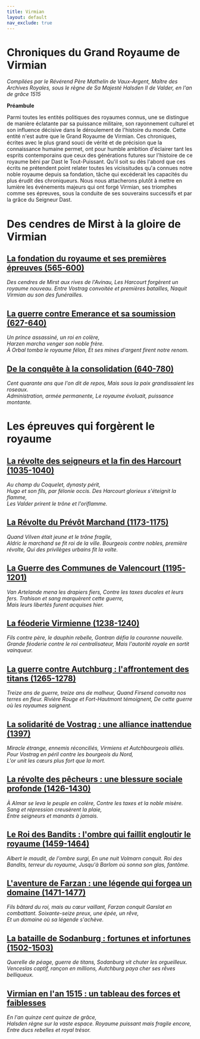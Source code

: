 ```yaml
---
title: Virmian
layout: default
nav_exclude: true 
---
```

# Chroniques du Grand Royaume de Virmian

*Compilées par le Révérend Père Mathelin de Vaux-Argent, Maître des Archives Royales, sous le règne de Sa Majesté Halsden II de Valder, en l'an de grâce 1515*

**Préambule**

Parmi toutes les entités politiques des royaumes connus, une se distingue de manière éclatante par sa puissance militaire, son rayonnement culturel et son influence décisive dans le déroulement de l'histoire du monde. Cette entité n'est autre que le Grand Royaume de Virmian.
Ces chroniques, écrites avec le plus grand souci de vérité et de précision que la connaissance humaine permet, ont pour humble ambition d'éclairer tant les esprits contemporains que ceux des générations futures sur l'histoire de ce royaume béni par Dast le Tout-Puissant.
Qu'il soit su dès l'abord que ces écrits ne prétendent point relater toutes les vicissitudes qu'a connues notre noble royaume depuis sa fondation, tâche qui excéderait les capacités du plus érudit des chroniqueurs. Nous nous attacherons plutôt à mettre en lumière les événements majeurs qui ont forgé Virmian, ses triomphes comme ses épreuves, sous la conduite de ses souverains successifs et par la grâce du Seigneur Dast.


# Des cendres de Mirst à la gloire de Virmian

## [**La fondation du royaume et ses premières épreuves (565-600)**](Virmian_Lore_1.html)
*Des cendres de Mirst aux rives de l'Avinau,*
*Les Harcourt forgèrent un royaume nouveau.*
*Entre Vostrag convoitée et premières batailles,*
*Naquit Virmian au son des funérailles.*

## [**La guerre contre Emerance et sa soumission (627-640)**](Virmian_Lore_2.html)
*Un prince assassiné, un roi en colère,*  
*Harzen marcha venger son noble frère.*  
*À Orbal tomba le royaume félon,*
*Et ses mines d'argent firent notre renom.*

## [**De la conquête à la consolidation (640-780)**](Virmian_Lore_3.html)
*Cent quarante ans que l'on dit de repos,* 
*Mais sous la paix grandissaient les roseaux.*  
*Administration, armée permanente,*
*Le royaume évoluait, puissance montante.*

# Les épreuves qui forgèrent le royaume

## [**La révolte des seigneurs et la fin des Harcourt (1035-1040)**](Virmian_Lore_4.html)
*Au champ du Coquelet, dynasty périt,*  
*Hugo et son fils, par félonie occis.*
*Des Harcourt glorieux s'éteignit la flamme,*  
*Les Valder prirent le trône et l'oriflamme.*

## [**La Révolte du Prévôt Marchand (1173-1175)**](Virmian_Lore_5.html)
*Quand Vilven était jeune et le trône fragile,*  
*Aldric le marchand se fit roi de la ville.*
*Bourgeois contre nobles, première révolte,* 
*Qui des privilèges urbains fit la volte.*

## [**La Guerre des Communes de Valencourt (1195-1201)**](Virmian_Lore_6.html)
*Van Artelande mena les drapiers fiers,*
*Contre les taxes ducales et leurs fers.* 
*Trahison et sang marquèrent cette guerre,*  
*Mais leurs libertés furent acquises hier.*

## [**La féoderie Virmienne (1238-1240)**](Virmian_Lore_7.html)
*Fils contre père, le dauphin rebelle,*
*Gontran défia la couronne nouvelle.*
*Grande féoderie contre le roi centralisateur,*
*Mais l'autorité royale en sortit vainqueur.*

## [**La guerre contre Autchburg : l'affrontement des titans (1265-1278)**](Virmian_Lore_8.html)
*Treize ans de guerre, treize ans de malheur,*
*Quand Firsend convoita nos terres en fleur.*
*Rivière Rouge et Fort-Hautmont témoignent,*
*De cette guerre où les royaumes saignent.*

## [**La solidarité de Vostrag : une alliance inattendue (1397)**](Virmian_Lore_9.html)
*Miracle étrange, ennemis réconciliés,*
*Virmiens et Autchbourgeois alliés.*
*Pour Vostrag en péril contre les bourgeois du Nord,*  
*L'or unit les cœurs plus fort que la mort.*

## [**La révolte des pêcheurs : une blessure sociale profonde (1426-1430)**](Virmian_Lore_10.html)
*À Almar se leva le peuple en colère,*
*Contre les taxes et la noble misère.*
*Sang et répression creusèrent la plaie,*  
*Entre seigneurs et manants à jamais.*

## [**Le Roi des Bandits : l'ombre qui faillit engloutir le royaume (1459-1464)**](Virmian_Lore_11.html)
*Albert le maudit, de l'ombre surgi,*
*En une nuit Volmarn conquit.*
*Roi des Bandits, terreur du royaume,* 
*Jusqu'à Barlom où sonna son glas, fantôme.*

## [**L'aventure de Farzan : une légende qui forgea un domaine (1471-1477)**](Virmian_Lore_12.html)
*Fils bâtard du roi, mais au cœur vaillant,*
*Farzan conquit Garslat en combattant.*
*Soixante-seize preux, une épée, un rêve,*  
*Et un domaine où sa légende s'achève.*

## [**La bataille de Sodanburg : fortunes et infortunes (1502-1503)**](Virmian_Lore_13.html)
*Querelle de péage, guerre de titans,*
*Sodanburg vit chuter les orgueilleux.* 
*Venceslas captif, rançon en millions,* 
*Autchburg paya cher ses rêves belliqueux.*

## [**Virmian en l'an 1515 : un tableau des forces et faiblesses**](Virmian_Lore_14.html)
*En l'an quinze cent quinze de grâce,*  
*Halsden règne sur la vaste espace.*
*Royaume puissant mais fragile encore,*
*Entre ducs rebelles et royal trésor.*